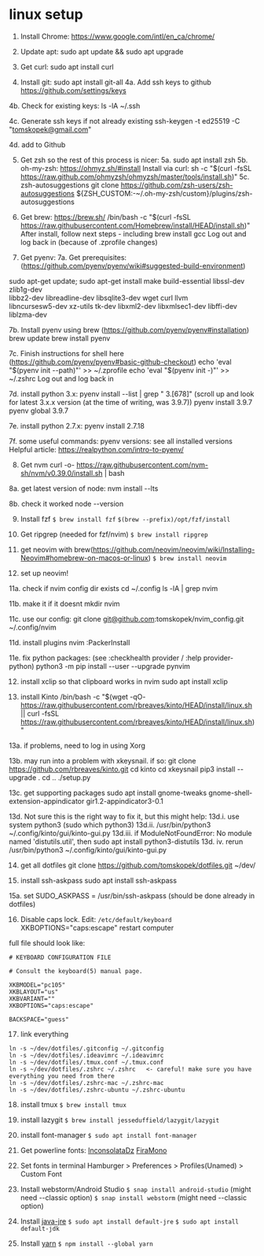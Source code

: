 # linux setup

1. Install Chrome: https://www.google.com/intl/en_ca/chrome/

2. Update apt: sudo apt update && sudo apt upgrade

3. Get curl: sudo apt install curl

4. Install git: sudo apt install git-all
   4a. Add ssh keys to github
   https://github.com/settings/keys

4b. Check for existing keys:
ls -lA ~/.ssh

4c. Generate ssh keys if not already existing
ssh-keygen -t ed25519 -C "tomskopek@gmail.com"

4d. add to Github

5. Get zsh so the rest of this process is nicer:
   5a. sudo apt install zsh
   5b. oh-my-zsh:
   https://ohmyz.sh/#install
   Install via curl: sh -c "$(curl -fsSL https://raw.github.com/ohmyzsh/ohmyzsh/master/tools/install.sh)"
   5c. zsh-autosuggestions
   git clone https://github.com/zsh-users/zsh-autosuggestions ${ZSH_CUSTOM:-~/.oh-my-zsh/custom}/plugins/zsh-autosuggestions

6. Get brew: https://brew.sh/
   /bin/bash -c "$(curl -fsSL https://raw.githubusercontent.com/Homebrew/install/HEAD/install.sh)"
   After install, follow next steps - including brew install gcc
   Log out and log back in (because of .zprofile changes)

7. Get pyenv:
   7a. Get prerequisites: (https://github.com/pyenv/pyenv/wiki#suggested-build-environment)

sudo apt-get update; sudo apt-get install make build-essential libssl-dev zlib1g-dev \
 libbz2-dev libreadline-dev libsqlite3-dev wget curl llvm \
 libncursesw5-dev xz-utils tk-dev libxml2-dev libxmlsec1-dev libffi-dev liblzma-dev

7b. Install pyenv using brew (https://github.com/pyenv/pyenv#installation)
brew update
brew install pyenv

7c. Finish instructions for shell here (https://github.com/pyenv/pyenv#basic-github-checkout)
echo 'eval "$(pyenv init --path)"' >> ~/.zprofile
  echo 'eval "$(pyenv init -)"' >> ~/.zshrc
Log out and log back in

7d. install python 3.x:
pyenv install --list | grep " 3\.[678]"
(scroll up and look for latest 3.x.x version (at the time of writing, was 3.9.7))
pyenv install 3.9.7
pyenv global 3.9.7

7e. install python 2.7.x:
pyenv install 2.7.18

7f. some useful commands:
pyenv versions: see all installed versions
Helpful article: https://realpython.com/intro-to-pyenv/

8. Get nvm
   curl -o- https://raw.githubusercontent.com/nvm-sh/nvm/v0.39.0/install.sh | bash

8a. get latest version of node:
nvm install --lts

8b. check it worked
node --version

9. Install fzf
   `$ brew install fzf`
   `$(brew --prefix)/opt/fzf/install`

10. Get ripgrep (needed for fzf/nvim)
    `$ brew install ripgrep`

11. get neovim with brew(https://github.com/neovim/neovim/wiki/Installing-Neovim#homebrew-on-macos-or-linux)
    `$ brew install neovim`

12. set up neovim!

11a. check if nvim config dir exists
cd ~/.config
ls -lA | grep nvim

11b. make it if it doesnt
mkdir nvim

11c. use our config:
git clone git@github.com:tomskopek/nvim_config.git ~/.config/nvim

11d. install plugins
nvim
:PackerInstall

11e. fix python packages: (see :checkhealth provider / :help provider-python)
python3 -m pip install --user --upgrade pynvim

12. install xclip so that clipboard works in nvim
    sudo apt install xclip

13. install Kinto
    /bin/bash -c "$(wget -qO- https://raw.githubusercontent.com/rbreaves/kinto/HEAD/install/linux.sh || curl -fsSL https://raw.githubusercontent.com/rbreaves/kinto/HEAD/install/linux.sh)"

13a. if problems, need to log in using Xorg

13b. may run into a problem with xkeysnail. if so:
git clone https://github.com/rbreaves/kinto.git
cd kinto
cd xkeysnail
pip3 install --upgrade .
cd ..
./setup.py

13c. get supporting packages
sudo apt install gnome-tweaks gnome-shell-extension-appindicator gir1.2-appindicator3-0.1

13d. Not sure this is the right way to fix it, but this might help:
13d.i. use system python3 (sudo which python3)
13d.ii. /usr/bin/python3 ~/.config/kinto/gui/kinto-gui.py
13d.iii. if ModuleNotFoundError: No module named 'distutils.util', then sudo apt install python3-distutils
13d. iv. rerun /usr/bin/python3 ~/.config/kinto/gui/kinto-gui.py

14. get all dotfiles
    git clone https://github.com/tomskopek/dotfiles.git ~/dev/

15. install ssh-askpass
    sudo apt install ssh-askpass

15a.
set SUDO_ASKPASS = /usr/bin/ssh-askpass (should be done already in dotfiles)

16. Disable caps lock. Edit: `/etc/default/keyboard`
    XKBOPTIONS="caps:escape"
    restart computer

full file should look like:

```
# KEYBOARD CONFIGURATION FILE

# Consult the keyboard(5) manual page.

XKBMODEL="pc105"
XKBLAYOUT="us"
XKBVARIANT=""
XKBOPTIONS="caps:escape"

BACKSPACE="guess"
```

17. link everything

```
ln -s ~/dev/dotfiles/.gitconfig ~/.gitconfig
ln -s ~/dev/dotfiles/.ideavimrc ~/.ideavimrc
ln -s ~/dev/dotfiles/.tmux.conf ~/.tmux.conf
ln -s ~/dev/dotfiles/.zshrc ~/.zshrc   <- careful! make sure you have everything you need from there
ln -s ~/dev/dotfiles/.zshrc-mac ~/.zshrc-mac
ln -s ~/dev/dotfiles/.zshrc-ubuntu ~/.zshrc-ubuntu
```

18. install tmux
    `$ brew install tmux`

19. install lazygit
    `$ brew install jesseduffield/lazygit/lazygit`

20. install font-manager
    `$ sudo apt install font-manager`

21. Get powerline fonts:
    [InconsolataDz](https://github.com/powerline/fonts/blob/master/InconsolataDz/Inconsolata-dz%20for%20Powerline.otf)
    [FiraMono](https://github.com/powerline/fonts/blob/master/FiraMono/FuraMono-Medium%20Powerline.otf)

22. Set fonts in terminal
    Hamburger > Preferences > Profiles(Unamed) > Custom Font

23. Install webstorm/Android Studio
    `$ snap install android-studio` (might need --classic option)
    `$ snap install webstorm` (might need --classic option)

24. Install [java-jre](https://www.digitalocean.com/community/tutorials/how-to-install-java-with-apt-on-ubuntu-18-04)
    `$ sudo apt install default-jre`
    `$ sudo apt install default-jdk`

25. Install [yarn](https://classic.yarnpkg.com/lang/en/docs/install/#debian-stable)
    `$ npm install --global yarn`
